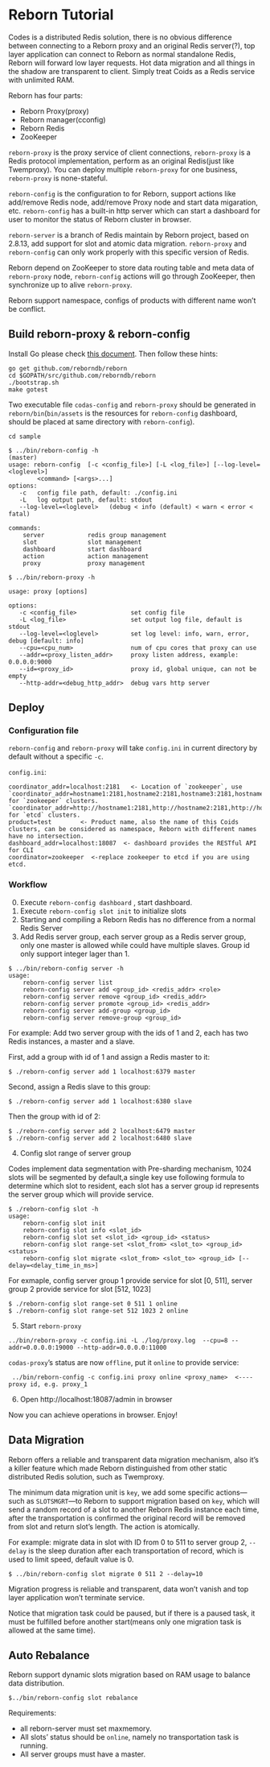 # Reborn Tutorial

Codes is a distributed Redis solution, there is no obvious difference between connecting to a Reborn proxy and an original Redis server(?), top layer application can connect to Reborn as normal standalone Redis, Reborn will forward low layer requests. Hot data migration and all things in the shadow are transparent to client. Simply treat Coids as a Redis service with unlimited RAM. 

Reborn has four parts:
* Reborn Proxy(proxy)
* Reborn manager(cconfig)
* Reborn Redis
* ZooKeeper

`reborn-proxy` is the proxy service of client connections, `reborn-proxy` is a Redis protocol implementation, perform as an original Redis(just like Twemproxy). You can deploy multiple `reborn-proxy` for one business, `reborn-proxy` is none-stateful.

`reborn-config` is the configuration to for Reborn, support actions like add/remove Redis node, add/remove Proxy node and start data migaration, etc. `reborn-config` has a built-in http server which can start a dashboard for user to monitor the status of Reborn cluster in browser.

`reborn-server` is a branch of Redis maintain by Reborn project, based on 2.8.13, add support for slot and atomic data migration. `reborn-proxy` and `reborn-config` can only work properly with this specific version of Redis.

Reborn depend on ZooKeeper to store data routing table and meta data of `reborn-proxy` node, `reborn-config` actions will go through ZooKeeper, then synchronize up to alive `reborn-proxy`.

Reborn support namespace, configs of products with different name  won’t be conflict.

## Build reborn-proxy & reborn-config

Install Go please check [this document](https://github.com/astaxie/build-web-application-with-golang/blob/master/ebook/01.1.md). Then follow these hints:

```
go get github.com/reborndb/reborn
cd $GOPATH/src/github.com/reborndb/reborn
./bootstrap.sh
make gotest
```

Two executable file `codas-config` and `reborn-proxy` should be generated in `reborn/bin`(`bin/assets` is the resources for `reborn-config` dashboard, should be placed at same directory with `reborn-config`).

```
cd sample

$ ../bin/reborn-config -h                                                                                                                                                                                                                           (master)
usage: reborn-config  [-c <config_file>] [-L <log_file>] [--log-level=<loglevel>]
        <command> [<args>...]
options:
   -c   config file path, default: ./config.ini
   -L   log output path, default: stdout
   --log-level=<loglevel>   (debug < info (default) < warn < error < fatal)

commands:
    server            redis group management
    slot              slot management
    dashboard         start dashboard
    action            action management
    proxy             proxy management
```

```
$ ../bin/reborn-proxy -h

usage: proxy [options]

options:
   -c <config_file>               set config file
   -L <log_file>                  set output log file, default is stdout
   --log-level=<loglevel>         set log level: info, warn, error, debug [default: info]
   --cpu=<cpu_num>                num of cpu cores that proxy can use
   --addr=<proxy_listen_addr>     proxy listen address, example: 0.0.0.0:9000
   --id=<proxy_id>                proxy id, global unique, can not be empty 
   --http-addr=<debug_http_addr>  debug vars http server
```

## Deploy

### Configuration file

`reborn-config` and `reborn-proxy` will take `config.ini` in current directory by default without a specific `-c`.

`config.ini`:

```
coordinator_addr=localhost:2181   <- Location of `zookeeper`, use `coordinator_addr=hostname1:2181,hostname2:2181,hostname3:2181,hostname4:2181,hostname5:2181` for `zookeeper` clusters.
`coordinator_addr=http://hostname1:2181,http://hostname2:2181,http://hostname3:2181 for `etcd` clusters.
product=test        <- Product name, also the name of this Coids clusters, can be considered as namespace, Reborn with different names have no intersection. 
dashboard_addr=localhost:18087  <- dashboard provides the RESTful API for CLI
coordinator=zookeeper  <-replace zookeeper to etcd if you are using etcd.
```

### Workflow
0. Execute `reborn-config dashboard` , start dashboard.
1. Execute `reborn-config slot init` to initialize slots
2. Starting and compiling a Reborn Redis has no difference from a normal Redis Server
3. Add Redis server group, each server group as a Redis server group, only one master is allowed while could have multiple slaves. Group id only support integer lager than 1.

```
$ ../bin/reborn-config server -h
usage:
    reborn-config server list
    reborn-config server add <group_id> <redis_addr> <role>
    reborn-config server remove <group_id> <redis_addr>
    reborn-config server promote <group_id> <redis_addr>
    reborn-config server add-group <group_id>
    reborn-config server remove-group <group_id>
```

For example: Add two server group with the ids of 1 and 2, each has two Redis instances, a master and a slave.

First, add a group with id of 1 and assign a Redis master to it:

```
$ ./reborn-config server add 1 localhost:6379 master
```

Second, assign a Redis slave to this group:

```
$ ./reborn-config server add 1 localhost:6380 slave
```

Then the group with id of 2:

```
$ ./reborn-config server add 2 localhost:6479 master
$ ./reborn-config server add 2 localhost:6480 slave
```

4. Config slot range of server group

Codes implement data segmentation with Pre-sharding mechanism, 1024 slots will be segmented by default,a single key use following formula to determine which slot to resident, each slot has a server group id represents the server group which will provide service.

```
$ ./reborn-config slot -h                                                                                                                                                                                                                     
usage:
    reborn-config slot init
    reborn-config slot info <slot_id>
    reborn-config slot set <slot_id> <group_id> <status>
    reborn-config slot range-set <slot_from> <slot_to> <group_id> <status>
    reborn-config slot migrate <slot_from> <slot_to> <group_id> [--delay=<delay_time_in_ms>]
```

For exmaple, config server group 1 provide service for slot [0, 511], server group 2 provide service for slot [512, 1023]

```
$ ./reborn-config slot range-set 0 511 1 online
$ ./reborn-config slot range-set 512 1023 2 online
```

5. Start `reborn-proxy`

```
../bin/reborn-proxy -c config.ini -L ./log/proxy.log  --cpu=8 --addr=0.0.0.0:19000 --http-addr=0.0.0.0:11000
```

`codas-proxy`’s status are now `offline`, put it `online` to provide service:

```
 ../bin/reborn-config -c config.ini proxy online <proxy_name>  <---- proxy id, e.g. proxy_1
```

6. Open http://localhost:18087/admin in browser

Now you can achieve operations in browser. Enjoy!

## Data Migration

Reborn offers a reliable and transparent data migration mechanism, also it’s a killer feature which made Reborn distinguished from other static distributed Redis solution, such as Twemproxy.

The minimum data migration unit is `key`, we add some specific actions—such as `SLOTSMGRT`—to Reborn to support migration based on `key`, which will send a random record of a slot to another Reborn Redis instance each time, after the transportation is confirmed the original record will be removed from slot and return slot’s length. The action is atomically.

For example: migrate data in slot with ID from 0 to 511 to server group 2, `--delay` is the sleep duration after each transportation of record, which is used to limit speed, default value is 0. 

```
$ ../bin/reborn-config slot migrate 0 511 2 --delay=10
```

Migration progress is reliable and transparent, data won’t vanish and top layer application won’t terminate service. 

Notice that migration task could be paused, but if there is a paused task, it must be fulfilled before another start(means only one migration task is allowed at the same time). 

## Auto Rebalance

Reborn support dynamic slots migration based on RAM usage to balance data distribution.
 
```
$../bin/reborn-config slot rebalance
```

Requirements:
 * all reborn-server must set maxmemory.
 * All slots’ status should be `online`, namely no transportation task is running. 
 * All server groups must have a master. 

